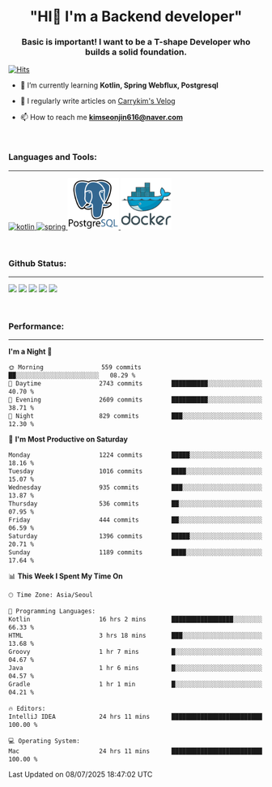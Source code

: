 <h1 align="center">"HI👋 I'm a Backend developer" </h1>
<h3 align="center">Basic is important! I want to be a T-shape Developer who builds a solid foundation.</h3>

[![Hits](https://hits.seeyoufarm.com/api/count/incr/badge.svg?url=https%3A%2F%2Fgithub.com%2Fgimseonjin&count_bg=%2318BFE5&title_bg=%23555555&icon=ko-fi.svg&icon_color=%23E7E7E7&title=hits&edge_flat=false)](https://hits.seeyoufarm.com)

- 🌱 I’m currently learning **Kotlin, Spring Webflux, Postgresql**

- 📝 I regularly write articles on [Carrykim's Velog](https://velog.io/@carrykim)

- 📫 How to reach me **kimseonjin616@naver.com**

<br/>

<h3 align="left">Languages and Tools:</h3>

***

<p align="left"> 
 <a href="https://kotlinlang.org" target="_blank" rel="noreferrer"> <img src="https://www.vectorlogo.zone/logos/kotlinlang/kotlinlang-icon.svg" alt="kotlin" width="20%" height="20%"/> </a>
<a href="https://spring.io/" target="_blank" rel="noreferrer"> <img src="https://www.vectorlogo.zone/logos/springio/springio-icon.svg" alt="spring" width="20%" height="20%"/> </a>
<a href="https://www.postgresql.org" target="_blank" rel="noreferrer"> <img src="https://raw.githubusercontent.com/devicons/devicon/master/icons/postgresql/postgresql-original-wordmark.svg" alt="postgresql" width="20%" height="20%"/> </a>
 <a href="https://www.docker.com/" target="_blank" rel="noreferrer"> <img src="https://raw.githubusercontent.com/devicons/devicon/master/icons/docker/docker-original-wordmark.svg" alt="docker" width="20%" height="20%"/> </a>
 </p>
</p>

<br/>

<h3 align="left">Github Status:</h3>

***

![](http://github-profile-summary-cards.vercel.app/api/cards/profile-details?username=gimseonjin&theme=nord_bright)
![](http://github-profile-summary-cards.vercel.app/api/cards/repos-per-language?username=gimseonjin&theme=nord_bright)
![](http://github-profile-summary-cards.vercel.app/api/cards/most-commit-language?username=gimseonjin&theme=nord_bright)
![](http://github-profile-summary-cards.vercel.app/api/cards/stats?username=gimseonjin&theme=nord_bright)
![](http://github-profile-summary-cards.vercel.app/api/cards/productive-time?username=gimseonjin&theme=nord_bright&utcOffset=8)


<br/>

<h3 align="left">Performance:</h3>

***

<!--START_SECTION:waka-->
**I'm a Night 🦉** 

```text
🌞 Morning                559 commits         ██░░░░░░░░░░░░░░░░░░░░░░░   08.29 % 
🌆 Daytime                2743 commits        ██████████░░░░░░░░░░░░░░░   40.70 % 
🌃 Evening                2609 commits        ██████████░░░░░░░░░░░░░░░   38.71 % 
🌙 Night                  829 commits         ███░░░░░░░░░░░░░░░░░░░░░░   12.30 % 
```
📅 **I'm Most Productive on Saturday** 

```text
Monday                   1224 commits        █████░░░░░░░░░░░░░░░░░░░░   18.16 % 
Tuesday                  1016 commits        ████░░░░░░░░░░░░░░░░░░░░░   15.07 % 
Wednesday                935 commits         ███░░░░░░░░░░░░░░░░░░░░░░   13.87 % 
Thursday                 536 commits         ██░░░░░░░░░░░░░░░░░░░░░░░   07.95 % 
Friday                   444 commits         ██░░░░░░░░░░░░░░░░░░░░░░░   06.59 % 
Saturday                 1396 commits        █████░░░░░░░░░░░░░░░░░░░░   20.71 % 
Sunday                   1189 commits        ████░░░░░░░░░░░░░░░░░░░░░   17.64 % 
```


📊 **This Week I Spent My Time On** 

```text
🕑︎ Time Zone: Asia/Seoul

💬 Programming Languages: 
Kotlin                   16 hrs 2 mins       █████████████████░░░░░░░░   66.33 % 
HTML                     3 hrs 18 mins       ███░░░░░░░░░░░░░░░░░░░░░░   13.68 % 
Groovy                   1 hr 7 mins         █░░░░░░░░░░░░░░░░░░░░░░░░   04.67 % 
Java                     1 hr 6 mins         █░░░░░░░░░░░░░░░░░░░░░░░░   04.57 % 
Gradle                   1 hr 1 min          █░░░░░░░░░░░░░░░░░░░░░░░░   04.21 % 

🔥 Editors: 
IntelliJ IDEA            24 hrs 11 mins      █████████████████████████   100.00 % 

💻 Operating System: 
Mac                      24 hrs 11 mins      █████████████████████████   100.00 % 
```


 Last Updated on 08/07/2025 18:47:02 UTC
<!--END_SECTION:waka-->

<div align="center">
  
